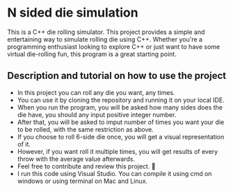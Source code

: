 # N sided die simulation
This is a C++ die rolling simulator. This project provides a simple and entertaining way to simulate rolling die using C++. Whether you're a programming enthusiast looking to explore C++ or just want to have some virtual die-rolling fun, this program is a great starting point.
## Description and tutorial on how to use the project
- In this project you can roll any die you want, any times.
- You can use it by cloning the repository and running it on your local IDE.
- When you run the program, you will be asked how many sides does the die have, you should any input positive integer number.
- After that, you will be asked to imput number of times you want your die to be rolled, with the same restriction as above.
- If you choose to roll 6-side die once, you will get a visual representation of it. 
- However, if you want roll it multiple times, you will get results of every throw with the average value afterwards. 
- Feel free to contribute and review this project. 🎲
- I run this code using Visual Studio. You can compile it using cmd on windows or using terminal on Mac and Linux.
